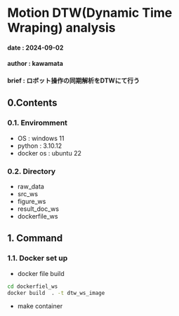 # Motion DTW(Dynamic Time Wraping) analysis
#### date   : 2024-09-02
#### author : kawamata
#### brief  : ロボット操作の同期解析をDTWにて行う

## 0.Contents
### 0.1. Enviromment
 - OS : windows 11
 - python : 3.10.12
 - docker os : ubuntu 22
### 0.2. Directory
 - raw_data
 - src_ws
 - figure_ws
 - result_doc_ws
 - dockerfile_ws

## 1. Command
### 1.1. Docker set up
 - docker file build 
 ```bash
 cd dockerfiel_ws
 docker build  . -t dtw_ws_image
 ```
 - make container
 
